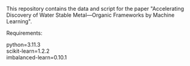This repository contains the data and script for the paper "Accelerating Discovery of Water Stable Metal—Organic Frameworks by Machine Learning".

Requirements:

python=3.11.3  
scikit-learn=1.2.2  
imbalanced-learn=0.10.1
